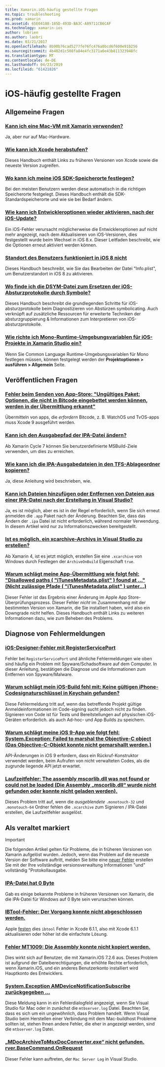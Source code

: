 ```yaml
---
title: Xamarin.iOS-häufig gestellte Fragen
ms.topic: troubleshooting
ms.prod: xamarin
ms.assetid: 65E04188-185D-493D-BA3C-A89711CB6CAF
ms.technology: xamarin-ios
author: lobrien
ms.author: laobri
ms.date: 03/21/2017
ms.openlocfilehash: 8b90b76cad5277fe76fc476a0bcd6f600e91b256
ms.sourcegitcommit: 4b402d1c508fa84e4fc3171a6e43b811323948fc
ms.translationtype: MT
ms.contentlocale: de-DE
ms.lasthandoff: 04/23/2019
ms.locfileid: "61421826"
---
```

# <a name="ios-frequently-asked-questions"></a>iOS-häufig gestellte Fragen

## <a name="general-questions"></a>Allgemeine Fragen

### <a name="can-i-use-a-mac-vm-with-xamarinmac-vmmd"></a>[Kann ich eine Mac-VM mit Xamarin verwenden?](mac-vm.md)
Ja, aber nur auf Mac-Hardware.

### <a name="how-can-i-downgrade-xcodedowngrade-xcodemd"></a>[Wie kann ich Xcode herabstufen?](downgrade-xcode.md)
Dieses Handbuch enthält Links zu früheren Versionen von Xcode sowie die neueste Version zugreifen.

### <a name="where-can-i-set-my-ios-sdk-locationsios-sdkmd"></a>[Wo kann ich meine iOS SDK-Speicherorte festlegen?](ios-sdk.md)
Bei den meisten Benutzern werden diese automatisch in die richtigen Speicherorte festgelegt. Dieses Handbuch enthält die SDK-Standardspeicherorte und wie sie bei Bedarf ändern.

### <a name="how-can-i-reenable-developer-options-after-updating-iosupdate-developer-optionsmd"></a>[Wie kann ich Entwickleroptionen wieder aktivieren, nach der iOS-Update?](update-developer-options.md)
Ein iOS-Fehler verursacht möglicherweise die Entwickleroptionen auf nicht mehr angezeigt, nach dem Aktualisieren von iOS-Versionen, dies festgestellt wurde beim Wechsel in iOS 8.x. Dieser Leitfaden beschreibt, wie die Optionen erneut aktiviert werden können.

### <a name="user-location-not-working-in-ios-8ios8-user-locationmd"></a>[Standort des Benutzers funktioniert in iOS 8 nicht](ios8-user-location.md)
Dieses Handbuch beschreibt, wie Sie das Bearbeiten der Datei "Info.plist", um Benutzerstandort in iOS 8 zu aktivieren.

### <a name="where-can-i-find-the-dsym-file-to-symbolicate-ios-crash-logssymbolicate-ios-crashmd"></a>[Wo finde ich die DSYM-Datei zum Ersetzen der iOS-Absturzprotokolle durch Symbole?](symbolicate-ios-crash.md)
Dieses Handbuch beschreibt die grundlegenden Schritte für iOS-absturzprotokolle beim Diagnostizieren von Abstürzen symbolicating. Auch verknüpft auf zusätzliche Ressourcen für erweiterte Techniken der absturzgruppierung & Informationen zum Interpretieren von iOS-absturzprotokolle.


### <a name="how-do-i-set-mono-runtime-environment-variables-for-ios-projects-in-xamarin-studioxs-mono-runtimemd"></a>[Wie richte ich Mono-Runtime-Umgebungsvariablen für iOS-Projekte in Xamarin Studio ein?](xs-mono-runtime.md)
Wenn Sie Common Language Runtime-Umgebungsvariablen für Mono festlegen müssen, können festgelegt werden der **Projektoptionen > ausführen > Allgemein** Seite.

## <a name="publishing-questions"></a>Veröffentlichen Fragen

### <a name="error-when-submitting-to-app-store-invalid-bundle---options-not-allowed-to-be-embedded-in-bitcode-are-detected-in-the-submissioninvalid-bundle-bitcodemd"></a>[Fehler beim Senden von App-Store: "Ungültiges Paket: Optionen, die nicht in Bitcode eingebettet werden können, werden in der Übermittlung erkannt"](invalid-bundle-bitcode.md)

Übermitteln von apps, die _erfordern_ Bitcode, z. B. WatchOS und TvOS-apps muss Xcode 9 ausgeführt werden.

### <a name="can-i-change-the-output-path-of-the-ipa-fileipa-output-pathmd"></a>[Kann ich den Ausgabepfad der IPA-Datei ändern?](ipa-output-path.md)
Ab Xamarin Cycle 7 können Sie benutzerdefinierte MSBuild-Ziele verwenden, um dies zu erreichen.

### <a name="how-can-i-copy-ipa-output-files-to-the-tfs-drop-folderipa-tfsmd"></a>[Wie kann ich die IPA-Ausgabedateien in den TFS-Ablageordner kopieren?](ipa-tfs.md)
Ja, diese Anleitung wird beschrieben, wie.

### <a name="can-i-add-files-to-or-remove-files-from-an-ipa-file-after-building-it-in-visual-studiomodify-ipamd"></a>[Kann ich Dateien hinzufügen oder Entfernen von Dateien aus einer IPA-Datei nach der Erstellung in Visual Studio?](modify-ipa.md)
Ja, es ist möglich, aber es ist in der Regel erforderlich, wenn Sie sich erneut anmelden die `.app` Paket nach der Änderung. Beachten Sie, dass das Ändern der `.ipa` Datei ist nicht erforderlich, während normaler Verwendung. In diesem Artikel wird nur zu Informationszwecken bereitgestellt.

### <a name="is-it-possible-to-create-a-xcarchive-archive-from-visual-studiocreate-xcarchivemd"></a>[Ist es möglich, ein xcarchive-Archivs in Visual Studio zu erstellen?](create-xcarchive.md)
Ab Xamarin 4, ist es jetzt möglich, erstellen Sie eine `.xcarchive` von Windows durch Festlegen der `ArchiveOnBuild` Eigenschaft `true`.

### <a name="why-does-my-app-submission-fail-with-disallowed-paths--itunesmetadataplist--found-at--itunesmetadata-disallowed-pathsmd"></a>[Warum schlägt meine App-Übermittlung wie folgt fehl: "Disallowed paths ( "iTunesMetadata.plist" ) found at ..." (Nicht zulässige Pfade ( "iTunesMetadata.plist" ) unter...)](itunesmetadata-disallowed-paths.md)
Dieser Fehler ist das Ergebnis einer Änderung im Apple App Store-Überprüfungsprozess. Dieser Fehler _nicht_ im Zusammenhang mit der bestimmten Version von Xamarin, die Sie installiert haben, wird also ein Downgrade _nicht_ helfen. Dieses Handbuch enthält Links zu weiteren Informationen dazu, wie zum Beheben des Problems.


## <a name="diagnosing-specific-error-messages"></a>Diagnose von Fehlermeldungen

### <a name="ios-designer-error-with-registerserviceporterror-registerserviceportmd"></a>[iOS-Designer-Fehler mit RegisterServicePort](error-registerserviceport.md)
Fehler bei `RegisterServicePort` und ähnliche Fehlermeldungen wie oben sind häufig ein Problem mit Spyware/Schadsoftware auf dem Computer. In dieser Anleitung, bestätigen die Diagnose und die Informationen zum Entfernen von Spyware/Malware.

### <a name="why-does-my-ios-build-fail-with-no-valid-iphone-code-signing-keys-found-in-keychainno-codesigning-keysmd"></a>[Warum schlägt mein iOS-Build fehl mit: Keine gültigen iPhone-Codesignaturschlüssel in Keychain gefunden?](no-codesigning-keys.md)
Diese Fehlermeldung tritt auf, wenn das betreffende Projekt gültige Anmeldeinformationen im Code-signing sucht jedoch nicht zu finden. Signieren von Code ist für Tests und Bereitstellungen auf physischen iOS-Geräten erforderlich. als auch Ad-hoc- und App Builds zu speichern.

### <a name="why-does-my-ios-9-app-fail-with-systemexception-failed-to-marshal-the-objective-c-objectexception-marshal-obj-cmd"></a>[Warum schlägt meine iOS 9-App wie folgt fehl: System.Exception: Failed to marshal the Objective-C object (Das Objective-C-Objekt konnte nicht gemarshallt werden.)](exception-marshal-obj-c.md)
API-Änderungen in iOS 9 erfordern, dass ein Rückruf-Konstruktor verwendet werden, beim Aufrufen von nicht verwalteten Codes, als die zugrunde liegende API jetzt erwartet.

### <a name="runtime-error-the-assembly-mscorlibdll-was-not-found-or-could-not-be-loadederror-mscorlib-not-foundmd"></a>[Laufzeitfehler: The assembly mscorlib.dll was not found or could not be loaded (Die Assembly „mscorlib.dll“ wurde nicht gefunden oder konnte nicht geladen werden).](error-mscorlib-not-found.md)
Dieses Problem tritt auf, wenn die *ausgeblendete* `.monotouch-32` und `.monotouch-64` Ordner fehlen die `.xcarchive` zum Signieren / IPA-Datei erstellen, die Laufzeitfehler ausgelöst.

## <a name="deprecated"></a>Als veraltet markiert

> [!IMPORTANT]
> Die folgenden Artikel gelten für Probleme, die in früheren Versionen von Xamarin aufgelöst wurden. Jedoch, wenn das Problem auf die neueste Version der Software auftritt, melden Sie bitte eine [neuer Fehler](~/cross-platform/troubleshooting/questions/howto-file-bug.md) erstellen Sie mit der Ihre vollständige versionsverwaltung Informationen "und" vollständig "Protokollausgabe.



### <a name="ipa-file-is-0-bytesipa-zero-bytesmd"></a>[IPA-Datei hat 0 Byte](ipa-zero-bytes.md)
Gab es einige bekannte Probleme in früheren Versionen von Xamarin, die die IPA-Datei für Windows auf 0 Byte sein verursachen können.

### <a name="ibtool-error-the-operation-couldnt-be-completederror-ibtoolmd"></a>[IBTool-Fehler: Der Vorgang konnte nicht abgeschlossen werden.](error-ibtool.md)
Apple [festen](https://developer.apple.com/library/ios/releasenotes/DeveloperTools/RN-Xcode/Chapters/xc6_release_notes.html) dies `ibtool` Fehler in Xcode 6.1.1, also mit Xcode 6.1.1 aktualisieren oder höher ist die einfachste Lösung.

### <a name="error-mt1009-could-not-copy-the-assemblyerror-mt1009md"></a>[Fehler MT1009: Die Assembly konnte nicht kopiert werden.](error-mt1009.md)
Dies wirkt sich auf Benutzer, die mit Xamarin.iOS 7.2.6 aus. Dieses Problem ist aufgrund der Dateiberechtigungen, die erhöhte Rechte erforderlich, wenn Xamarin.iOS, und ein anderes Benutzerkonto installiert wird Hauptkonto des Entwicklers.

### <a name="systemexception-amdevicenotificationsubscribe-returned-exception-amddevicenotificationsubscribemd"></a>[System.Exception AMDeviceNotificationSubscribe zurückgegeben ...](exception-amddevicenotificationsubscribe.md)
Diese Meldung kann in ein Fehlerdialogfeld angezeigt, wenn Sie Visual Studio für Mac oder in zunächst die `mtbserver.log` Datei. Beachten Sie, dass es sich um ein ungewöhnlich, dass Problem handelt. Wenn Visual Studio beim Herstellen einer Verbindung mit dem Mac-buildhost Probleme sollten ist, stehen Ihnen andere Fehler, die eher in angezeigt werden, sind die `mtbserver.log` Datei.

### <a name="mdocarchivetomsxdocconverterexe-not-found-rverbasecommandonrequestmdocarchivetomsxdocconverter-not-foundmd"></a>[„MDocArchiveToMsxDocConverter.exe“ nicht gefunden. rver.BaseCommand.OnRequest](mdocarchivetomsxdocconverter-not-found.md)
Dieser Fehler kann auftreten, der `Mac Server Log` in Visual Studio.
